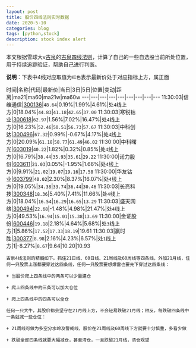 ```yaml
---
layout: post
title: 股价四线法则实时数据
date: 2020-5-10
categories: blog
tags: [python,stock]
description: stock index alert
---
```



本文根据雪球大v[古泉](https://xueqiu.com/u/7148646888)的[古泉四线法则](https://xueqiu.com/7148646888/130498192)，计算了自己的一些自选股当前所处位置，用于持续追踪验证，帮助自己进行判断。

**说明**：下表中4线对应取值为`红色`表示最新价处于对应指标上方，属正面

时间|名称|代码|最新价|当日|3日|5日|位置|变动|距离|ma21|ma60|ma21w|ma60w
---|---|---|---|---|---|---|---|---
11:30:03|信维通信|[300136](https://xueqiu.com/S/SZ300136)|`48.64`|0.19%|1.99%|4.61%|处`4`线上方|0|18.04%|`44.83`|`41.18`|`42.65`|`37.00`
11:30:03|寒锐钴业|[300618](https://xueqiu.com/S/SZ300618)|`62.97`|1.56%|7.02%|16.47%|处`4`线上方|0|16.23%|`52.46`|`50.51`|`56.73`|`57.67`
11:30:03|中科创达|[300496](https://xueqiu.com/S/SZ300496)|`67.32`|0.99%|-0.67%|4.17%|处`4`线上方|0|20.09%|`61.18`|`58.77`|`61.49`|`46.02`
11:30:00|中科曙光|[603019](https://xueqiu.com/S/SH603019)|`40.22`|1.82%|0.32%|0.85%|处`4`线上方|0|16.79%|`38.44`|`35.93`|`35.61`|`29.22`
11:30:00|诺力股份|[603611](https://xueqiu.com/S/SH603611)|`21.03`|0.05%|-1.95%|1.66%|处`4`线上方|0|9.91%|`21.02`|`19.07`|`19.16`|`17.58`
11:30:00|华友钴业|[603799](https://xueqiu.com/S/SH603799)|`40.02`|2.30%|8.37%|16.07%|处`4`线上方|0|19.05%|`34.38`|`33.74`|`36.44`|`30.46`
11:30:03|长亮科技|[300348](https://xueqiu.com/S/SZ300348)|`18.36`|5.40%|7.41%|11.66%|处`4`线上方|0|18.04%|`16.54`|`16.29`|`16.65`|`13.29`
11:30:03|盛天网络|[300494](https://xueqiu.com/S/SZ300494)|`22.68`|-1.48%|4.98%|21.47%|处`4`线上方|0|49.53%|`16.94`|`15.01`|`15.38`|`13.69`
11:30:00|金证股份|[600446](https://xueqiu.com/S/SH600446)|`19.18`|2.18%|4.64%|5.68%|处`3`线上方|1|5.86%|`17.52`|`17.33`|`18.19`|19.61
11:30:03|赢时胜|[300377](https://xueqiu.com/S/SZ300377)|`8.98`|2.16%|4.23%|6.57%|处`1`线上方|1|-8.27%|`8.67`|9.64|10.20|10.93

```
古泉4线法则的精髓如下。抓住21日线、60日线、21周线及60周线等四条线，外加21月线，任何一只股票上涨都要穿过这四条线，任何一只股票要想爆雷也要先下穿过这四条线：

+ 当股价爬上四条线中的两条可以少量建仓

+ 爬上四条线中的三条可以加大仓位

+ 爬上四条线中的四条可以全仓

任何一只大牛，其股价都会坚守在21月线上方，不会轻易跌破21月线；相反，每跌破四条线中一条就减一些仓位：

+ 21周线可做为多空分水岭及警戒线，股价在21周线及60周线下方就要十分慎重，多看少做

+ 跌破全部四条线就要大幅减仓，甚至清仓，一旦跌破21月线，清仓观望
```